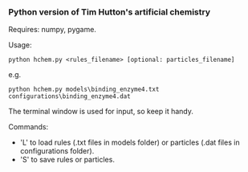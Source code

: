 ### Python version of Tim Hutton's artificial chemistry ###

Requires: numpy, pygame.

Usage:

    python hchem.py <rules_filename> [optional: particles_filename]
  
e.g.

    python hchem.py models\binding_enzyme4.txt configurations\binding_enzyme4.dat

The terminal window is used for input, so keep it handy.

Commands:
  * 'L' to load rules (.txt files in models folder) or particles (.dat files in configurations folder).
  * 'S' to save rules or particles.
